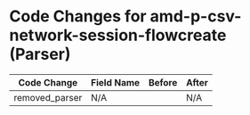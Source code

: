 # Code Changes for amd-p-csv-network-session-flowcreate (Parser)

| Code Change | Field Name | Before | After |
|-------------|------------|--------|-------|
| removed_parser | N/A |  | N/A |